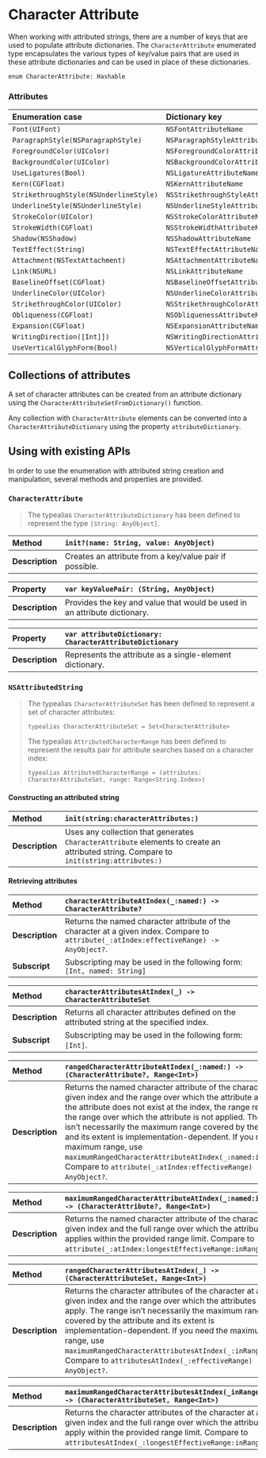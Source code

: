 Character Attribute
===================

When working with attributed strings, there are a number of keys that are used to populate attribute dictionaries.  The `CharacterAttribute` enumerated type encapsulates the various types of key/value pairs that are used in these attribute dictionaries and can be used in place of these dictionaries.

`enum CharacterAttribute: Hashable`

### Attributes

| Enumeration case | Dictionary key |
|:-----------------|:---------------|
| `Font(UIFont)` | `NSFontAttributeName` |
| `ParagraphStyle(NSParagraphStyle)` | `NSParagraphStyleAttributeName` |
| `ForegroundColor(UIColor)` | `NSForegroundColorAttributeName` |
| `BackgroundColor(UIColor)` | `NSBackgroundColorAttributeName` |
| `UseLigatures(Bool)` | `NSLigatureAttributeName` |
| `Kern(CGFloat)` | `NSKernAttributeName` |
| `StrikethroughStyle(NSUnderlineStyle)` | `NSStrikethroughStyleAttributeName` |
| `UnderlineStyle(NSUnderlineStyle)` | `NSUnderlineStyleAttributeName` |
| `StrokeColor(UIColor)` | `NSStrokeColorAttributeName` |
| `StrokeWidth(CGFloat)` | `NSStrokeWidthAttributeName` |
| `Shadow(NSShadow)` | `NSShadowAttributeName` |
| `TextEffect(String)` | `NSTextEffectAttributeName` |
| `Attachment(NSTextAttachment)` | `NSAttachmentAttributeName` |
| `Link(NSURL)` | `NSLinkAttributeName` |
| `BaselineOffset(CGFloat)` | `NSBaselineOffsetAttributeName` |
| `UnderlineColor(UIColor)` | `NSUnderlineColorAttributeName` |
| `StrikethroughColor(UIColor)` | `NSStrikethroughColorAttributeName` |
| `Obliqueness(CGFloat)` | `NSObliquenessAttributeName` |
| `Expansion(CGFloat)` | `NSExpansionAttributeName` |
| `WritingDirection([Int]])` | `NSWritingDirectionAttributeName` |
| `UseVerticalGlyphForm(Bool)` | `NSVerticalGlyphFormAttributeName` |


## Collections of attributes

A set of character attributes can be created from an attribute dictionary using the `CharacterAttributeSetFromDictionary()` function.

Any collection with `CharacterAttribute` elements can be converted into a `CharacterAttributeDictionary` using the property `attributeDictionary`.

## Using with existing APIs

In order to use the enumeration with attributed string creation and manipulation, several methods and properties are provided.

### `CharacterAttribute`
> The typealias `CharacterAttributeDictionary` has been defined to represent the type `[String: AnyObject]`.

| Method | `init?(name: String, value: AnyObject)` |
|:--|:--|
| **Description** | Creates an attribute from a key/value pair if possible. |

| Property | `var keyValuePair: (String, AnyObject)` |
|:--|:--|
| **Description** | Provides the key and value that would be used in an attribute dictionary. |

| Property | `var attributeDictionary: CharacterAttributeDictionary` |
|:--|:--|
| **Description** | Represents the attribute as a single-element dictionary. |


### `NSAttributedString`
> The typealias `CharacterAttributeSet` has been defined to represent a set of character attributes:
>
> `typealias CharacterAttributeSet = Set<CharacterAttribute>`
>
> The typealias `AttributedCharacterRange` has been defined to represent the results pair for attribute searches based on a character index:
>
> `typealias AttributedCharacterRange = (attributes: CharacterAttributeSet, range: Range<String.Index>)`

#### Constructing an attributed string

| Method | `init(string:characterAttributes:)` |
|:-------|:------------------------------------|
| **Description** | Uses any collection that generates `CharacterAttribute` elements to create an attributed string.  Compare to `init(string:attributes:)`|


#### Retrieving attributes

| Method | `characterAttributeAtIndex(_:named:) -> CharacterAttribute?`
|:--|:--|
| **Description** | Returns the named character attribute of the character at a given index.  Compare to `attribute(_:atIndex:effectiveRange) -> AnyObject?`. |
| **Subscript** | Subscripting may be used in the following form: `[Int, named: String]` |

| Method | `characterAttributesAtIndex(_) -> CharacterAttributeSet` |
|:--|:--|
| **Description** | Returns all character attributes defined on the attributed string at the specified index. |
| **Subscript** | Subscripting may be used in the following form: `[Int]`. |

| Method | `rangedCharacterAttributeAtIndex(_:named:) -> (CharacterAttribute?, Range<Int>)` |
|:--|:--|
| **Description** | Returns the named character attribute of the character at a given index and the range over which the attribute applies.  If the attribute does not exist at the index, the range represents the range over which the attribute is not applied.  The range isn’t necessarily the maximum range covered by the attribute and its extent is implementation-dependent.  If you need the maximum range, use `maximumRangedCharacterAttributeAtIndex(_:named:inRange:)`.  Compare to `attribute(_:atIndex:effectiveRange) -> AnyObject?`. |

| Method | `maximumRangedCharacterAttributeAtIndex(_:named:inRange:) -> (CharacterAttribute?, Range<Int>)` |
|:--|:--|
| **Description** | Returns the named character attribute of the character at a given index and the full range over which the attribute applies within the provided range limit.  Compare to `attribute(_:atIndex:longestEffectiveRange:inRange:)`. |

| Method | `rangedCharacterAttributesAtIndex(_) -> (CharacterAttributeSet, Range<Int>)` |
|:--|:--|
| **Description** | Returns the character attributes of the character at a given index and the range over which the attributes apply.  The range isn’t necessarily the maximum range covered by the attribute and its extent is implementation-dependent.  If you need the maximum range, use `maximumRangedCharacterAttributesAtIndex(_:inRange:)`.  Compare to `attributesAtIndex(_:effectiveRange) -> AnyObject?`. |

| Method | `maximumRangedCharacterAttributesAtIndex(_inRange:) -> (CharacterAttributeSet, Range<Int>)` |
|:--|:--|
| **Description** | Returns the character attributes of the character at a given index and the full range over which the attributes apply within the provided range limit.  Compare to `attributesAtIndex(_:longestEffectiveRange:inRange:)`. |
